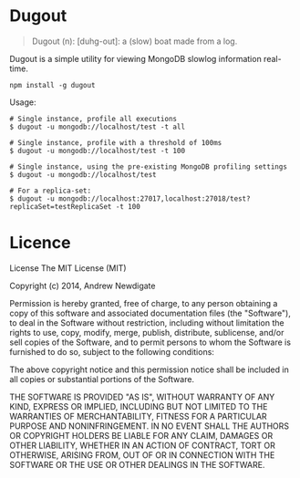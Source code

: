 # Dugout

> Dugout (n): [duhg-out]: a (slow) boat made from a log.

Dugout is a simple utility for viewing MongoDB slowlog information real-time.

```shell
npm install -g dugout
```

Usage:
```shell
# Single instance, profile all executions
$ dugout -u mongodb://localhost/test -t all

# Single instance, profile with a threshold of 100ms
$ dugout -u mongodb://localhost/test -t 100

# Single instance, using the pre-existing MongoDB profiling settings
$ dugout -u mongodb://localhost/test

# For a replica-set:
$ dugout -u mongodb://localhost:27017,localhost:27018/test?replicaSet=testReplicaSet -t 100
```

# Licence

License
The MIT License (MIT)

Copyright (c) 2014, Andrew Newdigate

Permission is hereby granted, free of charge, to any person obtaining a copy
of this software and associated documentation files (the "Software"), to deal
in the Software without restriction, including without limitation the rights
to use, copy, modify, merge, publish, distribute, sublicense, and/or sell
copies of the Software, and to permit persons to whom the Software is
furnished to do so, subject to the following conditions:

The above copyright notice and this permission notice shall be included in all
copies or substantial portions of the Software.

THE SOFTWARE IS PROVIDED "AS IS", WITHOUT WARRANTY OF ANY KIND, EXPRESS OR
IMPLIED, INCLUDING BUT NOT LIMITED TO THE WARRANTIES OF MERCHANTABILITY,
FITNESS FOR A PARTICULAR PURPOSE AND NONINFRINGEMENT. IN NO EVENT SHALL THE
AUTHORS OR COPYRIGHT HOLDERS BE LIABLE FOR ANY CLAIM, DAMAGES OR OTHER
LIABILITY, WHETHER IN AN ACTION OF CONTRACT, TORT OR OTHERWISE, ARISING FROM,
OUT OF OR IN CONNECTION WITH THE SOFTWARE OR THE USE OR OTHER DEALINGS IN THE
SOFTWARE.




